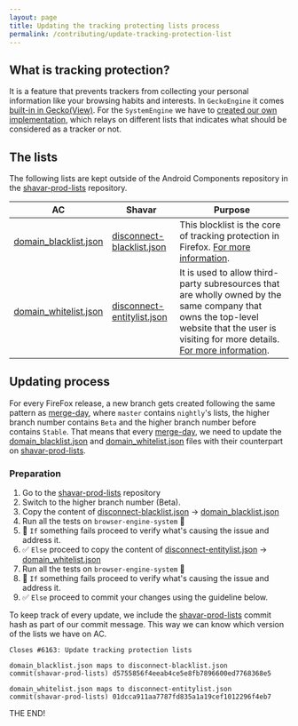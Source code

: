 ```yaml
---
layout: page
title: Updating the tracking protecting lists process
permalink: /contributing/update-tracking-protection-list
---
```


## What is tracking protection?

It is a feature that prevents trackers from collecting your personal information like your browsing habits and interests. In `GeckoEngine` it comes [built-in in Gecko(View)](https://mozilla.github.io/geckoview/javadoc/mozilla-central/org/mozilla/geckoview/ContentBlockingController.ContentBlockingException.html). For the `SystemEngine` we have to [created our own implementation](https://github.com/vladikoff/android-components/blob/master/components/browser/engine-system/src/main/java/mozilla/components/browser/engine/system/matcher/UrlMatcher.kt),
which relays on different lists that indicates what should be considered as a tracker or not.

## The lists

The following lists are kept outside of the Android Components repository in the [shavar-prod-lists](https://github.com/mozilla-services/shavar-prod-lists) repository.


| AC                    | Shavar                     | Purpose                                                                                                                                                                                                |
|-----------------------|----------------------------|--------------------------------------------------------------------------------------------------------------------------------------------------------------------------------------------------------|
| [domain_blacklist.json][1] | [disconnect-blacklist.json][2]  | This blocklist is the core of tracking protection in Firefox. [For more information][3].                                                                                                     |
| [domain_whitelist.json][4] | [disconnect-entitylist.json][5] | It is used to allow third-party subresources that are wholly owned by the same company that owns the top-level website that the user is visiting for more details. [For more information][6]. |



## Updating process

For every FireFox release, a new branch gets created following the same pattern as [merge-day](https://mozac.org/contributing/merge-day),
where `master` contains `nightly`'s lists, the higher branch number contains `Beta` and the higher branch number before contains `Stable`.
That means that every [merge-day](https://mozac.org/contributing/merge-day), we need to update the [domain_blacklist.json][1] and [domain_whitelist.json][4] files with their counterpart on [shavar-prod-lists](https://github.com/mozilla-services/shavar-prod-lists).

### Preparation
1. Go to the [shavar-prod-lists](https://github.com/mozilla-services/shavar-prod-lists) repository
2. Switch to the higher branch number (Beta).
3. Copy the content of [disconnect-blacklist.json][2] -> [domain_blacklist.json][1]
4. Run all the tests on `browser-engine-system` 🤞
5. 🔴 `If` something fails proceed to verify what's causing the issue and address it.
6. ✅ `Else` proceed to copy the content of [disconnect-entitylist.json][5] -> [domain_whitelist.json][4]
7. Run all the tests on `browser-engine-system` 🤞
8. 🔴 `If` something fails proceed to verify what's causing the issue and address it.
9. ✅ `Else` proceed to commit your changes using the guideline below.

To keep track of every update, we include the [shavar-prod-lists](https://github.com/mozilla-services/shavar-prod-lists) commit hash as part of our commit message.
This way we can know which version of the lists we have on AC.

```
Closes #6163: Update tracking protection lists

domain_blacklist.json maps to disconnect-blacklist.json
commit(shavar-prod-lists) d5755856f4eeab4ce5e8fb7896600ed7768368e5

domain_whitelist.json maps to disconnect-entitylist.json
commit(shavar-prod-lists) 01dcca911aa7787fd835a1a19cef1012296f4eb7
```

THE END!

[1]: https://github.com/mozilla-mobile/android-components/blob/master/components/browser/engine-system/src/main/res/raw/domain_blacklist.json
[2]: https://github.com/mozilla-services/shavar-prod-lists/blob/master/disconnect-blacklist.json
[3]: https://github.com/mozilla-services/shavar-prod-lists/blob/master/README.md#disconnect-blacklistjson
[4]: https://github.com/mozilla-mobile/android-components/blob/master/components/browser/engine-system/src/main/res/raw/domain_whitelist.json
[5]: https://github.com/mozilla-services/shavar-prod-lists/blob/master/disconnect-entitylist.json
[6]: https://github.com/mozilla-services/shavar-prod-lists/blob/master/README.md#disconnect-entitylistjson
